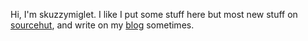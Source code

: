 Hi, I'm skuzzymiglet. I like I put some stuff here but most new stuff on [sourcehut](https://git.sr.ht/~skuzzymiglet), and write on my [blog](https://skuz.xyz) sometimes.

<!--![marsh samphire](https://skuz.xyz/stash/get/57dcee89fa2e1f9b49f030c3adb62f2cac17a15d73f0c5bbab8ccde615a3570b)
